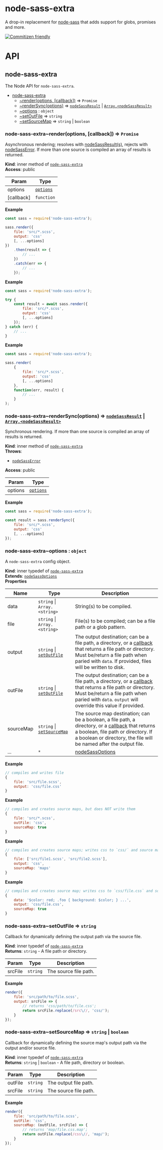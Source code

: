 # node-sass-extra

A drop-in replacement for [node-sass](https://github.com/sass/node-sass) that adds support for globs, promises and more.

[![Commitizen friendly](https://img.shields.io/badge/commitizen-friendly-brightgreen.svg)](http://commitizen.github.io/cz-cli/)


# API

<a name="module_node-sass-extra"></a>

## node-sass-extra
The Node API for `node-sass-extra`.


* [node-sass-extra](#module_node-sass-extra)
    * [~render(options, [callback])](#module_node-sass-extra..render) ⇒ <code>Promise</code>
    * [~renderSync(options)](#module_node-sass-extra..renderSync) ⇒ [<code>nodeSassResult</code>](https://github.com/sass/node-sass#result-object) \| [<code>Array.&lt;nodeSassResult&gt;</code>](https://github.com/sass/node-sass#result-object)
    * [~options](#module_node-sass-extra..options) : <code>object</code>
    * [~setOutFile](#module_node-sass-extra..setOutFile) ⇒ <code>string</code>
    * [~setSourceMap](#module_node-sass-extra..setSourceMap) ⇒ <code>string</code> \| <code>boolean</code>

<a name="module_node-sass-extra..render"></a>

### node-sass-extra~render(options, [callback]) ⇒ <code>Promise</code>
Asynchronous rendering; resolves with [nodeSassResult(s)](https://github.com/sass/node-sass#result-object), rejects with
[nodeSassError](https://github.com/sass/node-sass#error-object). If more than one source is compiled an array of results is returned.

**Kind**: inner method of [<code>node-sass-extra</code>](#module_node-sass-extra)  
**Access**: public  

| Param | Type |
| --- | --- |
| options | [<code>options</code>](#module_node-sass-extra..options) | 
| [callback] | <code>function</code> | 

**Example**  
```js
const sass = require('node-sass-extra');

sass.render({
    file: 'src/*.scss',
    output: 'css'
    [, ...options]
})
    .then(result => {
        // ...
    })
    .catch(err => {
        // ...
    });
```
**Example**  
```js
const sass = require('node-sass-extra');

try {
    const result = await sass.render({
        file: 'src/*.scss',
        output: 'css'
        [, ...options]
    });
} catch (err) {
    // ...
}
```
**Example**  
```js
const sass = require('node-sass-extra');

sass.render(
    {
        file: 'src/*.scss',
        output: 'css'
        [, ...options]
    },
    function(err, result) {
        // ...
    }
);
```
<a name="module_node-sass-extra..renderSync"></a>

### node-sass-extra~renderSync(options) ⇒ [<code>nodeSassResult</code>](https://github.com/sass/node-sass#result-object) \| [<code>Array.&lt;nodeSassResult&gt;</code>](https://github.com/sass/node-sass#result-object)
Synchronous rendering. If more than one source is compiled an array of results is returned.

**Kind**: inner method of [<code>node-sass-extra</code>](#module_node-sass-extra)  
**Throws**:

- [<code>nodeSassError</code>](https://github.com/sass/node-sass#error-object) 

**Access**: public  

| Param | Type |
| --- | --- |
| options | [<code>options</code>](#module_node-sass-extra..options) | 

**Example**  
```js
const sass = require('node-sass-extra');

const result = sass.renderSync({
    file: 'src/*.scss',
    output: 'css'
    [, ...options]
});
```
<a name="module_node-sass-extra..options"></a>

### node-sass-extra~options : <code>object</code>
A `node-sass-extra` config object.

**Kind**: inner typedef of [<code>node-sass-extra</code>](#module_node-sass-extra)  
**Extends**: [<code>nodeSassOptions</code>](https://github.com/sass/node-sass#options)  
**Properties**

| Name | Type | Description |
| --- | --- | --- |
| data | <code>string</code> \| <code>Array.&lt;string&gt;</code> | String(s) to be compiled. |
| file | <code>string</code> \| <code>Array.&lt;string&gt;</code> | File(s) to be compiled; can be a file path or a glob pattern. |
| output | <code>string</code> \| [<code>setOutFile</code>](#module_node-sass-extra..setOutFile) | The output destination; can be a file path, a directory, or a [callback](#module_node-sass-extra..setOutFile) that returns a file path or directory. Must be/return a file path when paried with `data`. If provided, files will be written to disk. |
| outFile | <code>string</code> \| [<code>setOutFile</code>](#module_node-sass-extra..setOutFile) | The output destination; can be a file path, a directory, or a [callback](#module_node-sass-extra..setOutFile) that returns a file path or directory. Must be/return a file path when paried with `data`. `output` will override this value if provided. |
| sourceMap | <code>string</code> \| [<code>setSourceMap</code>](#module_node-sass-extra..setSourceMap) | The source map destination; can be a boolean, a file path, a directory, or a [callback](#module_node-sass-extra..setSourceMap) that returns a boolean, file path or directory. If a boolean or directory, the file will be named after the output file. |
| ... | <code>\*</code> | [nodeSassOptions](https://github.com/sass/node-sass#options) |

**Example**  
```js
// compiles and writes file
{
    file: 'src/file.scss',
    output: 'css/file.css'
}
```
**Example**  
```js
// compiles and creates source maps, but does NOT write them
{
    file: 'src/*.scss',
    outFile: 'css',
    sourceMap: true
}
```
**Example**  
```js
// compiles and creates source maps; writes css to `css/` and source maps to `maps/`
{
    file: ['src/file1.scss', 'src/file2.scss'],
    output: 'css',
    sourceMap: 'maps'
}
```
**Example**  
```js
// compiles and creates source map; writes css to `css/file.css` and source map to `css/file.css.map`
{
    data: '$color: red; .foo { background: $color; } ...',
    output: 'css/file.css',
    sourceMap: true
}
```
<a name="module_node-sass-extra..setOutFile"></a>

### node-sass-extra~setOutFile ⇒ <code>string</code>
Callback for dynamically defining the output path via the source file.

**Kind**: inner typedef of [<code>node-sass-extra</code>](#module_node-sass-extra)  
**Returns**: <code>string</code> - A file path or directory.  

| Param | Type | Description |
| --- | --- | --- |
| srcFile | <code>string</code> | The source file path. |

**Example**  
```js
render({
    file: 'src/path/to/file.scss',
    output: srcFile => {
        // returns 'css/path/to/file.css';
        return srcFile.replace(/src\//, 'css/');
    }
});
```
<a name="module_node-sass-extra..setSourceMap"></a>

### node-sass-extra~setSourceMap ⇒ <code>string</code> \| <code>boolean</code>
Callback for dynamically defining the source map's output path via the
output and/or source file.

**Kind**: inner typedef of [<code>node-sass-extra</code>](#module_node-sass-extra)  
**Returns**: <code>string</code> \| <code>boolean</code> - A file path, directory or boolean.  

| Param | Type | Description |
| --- | --- | --- |
| outFile | <code>string</code> | The output file path. |
| srcFile | <code>string</code> | The source file path. |

**Example**  
```js
render({
    file: 'src/path/to/file.scss',
    outFile: 'css',
    sourceMap: (outFile, srcFile) => {
        // returns 'map/file.css.map';
        return outFile.replace(/css\//, 'map/');
    }
});
```
